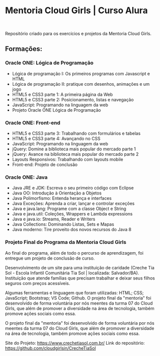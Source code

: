 # Mentoria Cloud Girls | Curso Alura
<br>

Repositório criado para os exercícios e  projetos da Mentoria Cloud Girls.

## Formações:

### Oracle ONE: Lógica de Programação

- Lógica de programação I: Os primeiros programas com Javascript e HTML
- Lógica de programação II: pratique com desenhos, animações e um jogo
- HTML5 e CSS3 parte 1: A primeira página da Web
- HTML5 e CSS3 parte 2: Posicionamento, listas e navegação
- JavaScript: Programando na linguagem da web
- Projeto Oracle ONE Lógica de Programação

### Oracle ONE: Front-end

- HTML5 e CSS3 parte 3: Trabalhando com formulários e tabelas
- HTML5 e CSS3 parte 4: Avançando no CSS
- JavaScript: Programando na linguagem da web
- jQuery: Domine a biblioteca mais popular do mercado parte 1
- jQuery: Avance na biblioteca mais popular do mercado parte 2
- Layouts Responsivos: Trabalhando com layouts mobile
- Front-end: Projeto de conclusão

### Oracle ONE: Java

- Java JRE e JDK: Escreva o seu primeiro código com Eclipse
- Java OO: Introdução à Orientação a Objetos
- Java Polimorfismo: Entenda herança e interfaces
- Java Exceções: Aprenda a criar, lançar e controlar exceções
- Java e java.lang: Programe com a classe Object e String
- Java e java.util: Coleções, Wrappers e Lambda expressions
- Java e java.io: Streams, Reader e Writers
- Java Collections: Dominando Listas, Sets e Mapas
- Java moderno: Tire proveito dos novos recursos do Java 8

### Projeto Final do Programa da Mentoria Cloud Girls

Ao final do programa, além de todo o percurso de aprendizagem, foi entregue um projeto de conclusão de curso. 

Desenvolvimento de um site para uma instituição de caridade (Creche Tia Sol - Escola Infantil Comunitária Tia Sol | localizada: Salvador/BA). Instituição que atende famílias que precisam trabalhar e deixar seus filhos seguros com preços acessíveis.

Algumas ferramentas e linguagem que foram utilizadas: HTML; CSS; JavaScript; Bootstrap; VS Code; Github. O projeto final da "mentoria" foi desenvolvido de forma voluntária por nós meentes da turma 07 do Cloud Girls, que além de promover a diversidade na área de tecnologia, também promove ações sociais como essa.

O projeto final da "mentoria" foi desenvolvido de forma voluntária por nós meentes da turma 07 do Cloud Girls, que além de promover a diversidade na área de tecnologia, também promove ações sociais como essa.

Site do Projeto: https://www.crechetiasol.com.br/ 
Link do repositório: https://github.com/cloudgirlsin/CrecheTiaSol
